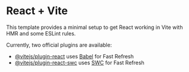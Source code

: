 # React + Vite

This template provides a minimal setup to get React working in Vite with HMR and some ESLint rules.

Currently, two official plugins are available:

- [@vitejs/plugin-react](https://github.com/vitejs/vite-plugin-react/blob/main/packages/plugin-react/README.md) uses [Babel](https://babeljs.io/) for Fast Refresh
- [@vitejs/plugin-react-swc](https://github.com/vitejs/vite-plugin-react-swc) uses [SWC](https://swc.rs/) for Fast Refresh

<!--
git:https://github.com
git config --global user.email "alladodavefelix@gmail.com"

git config --global username

git config user.name "Poligarpyo"

git config --global user.name "Poligarpyo"



 -->
